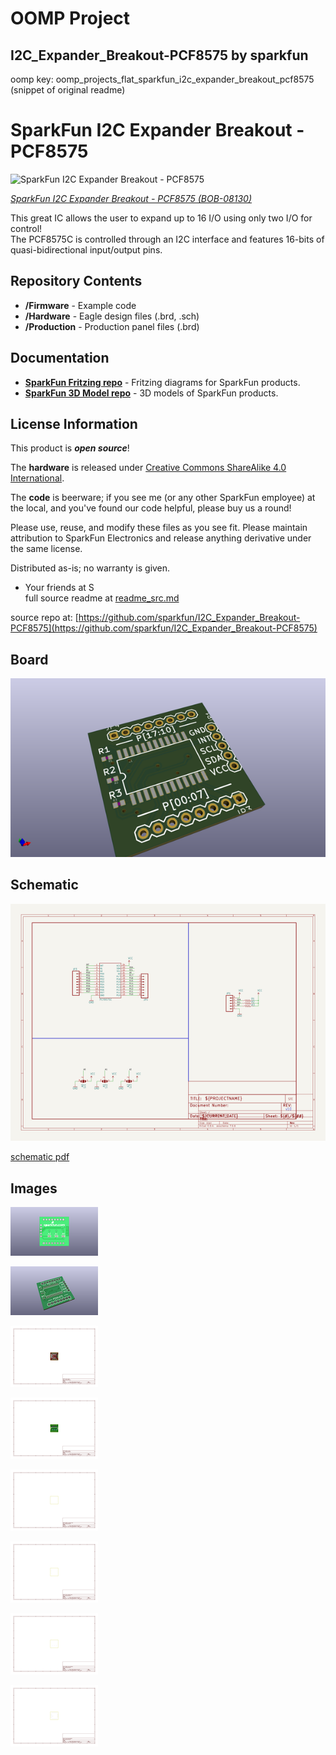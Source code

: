 # OOMP Project  
## I2C_Expander_Breakout-PCF8575  by sparkfun  
  
oomp key: oomp_projects_flat_sparkfun_i2c_expander_breakout_pcf8575  
(snippet of original readme)  
  
SparkFun I2C Expander Breakout - PCF8575  
========================================  
  
![SparkFun I2C Expander Breakout - PCF8575](https://cdn.sparkfun.com//assets/parts/6/8/9/08130-01.jpg)  
  
[*SparkFun I2C Expander Breakout - PCF8575 (BOB-08130)*](https://www.sparkfun.com/products/8130)  
  
This great IC allows the user to expand up to 16 I/O using only two I/O for control!   
The PCF8575C is controlled through an I2C interface and features 16-bits of quasi-bidirectional input/output pins.  
  
Repository Contents  
-------------------  
  
* **/Firmware** - Example code   
* **/Hardware** - Eagle design files (.brd, .sch)  
* **/Production** - Production panel files (.brd)  
  
Documentation  
--------------  
* **[SparkFun Fritzing repo](https://github.com/sparkfun/Fritzing_Parts)** - Fritzing diagrams for SparkFun products.  
* **[SparkFun 3D Model repo](https://github.com/sparkfun/3D_Models)** - 3D models of SparkFun products.   
  
  
License Information  
-------------------  
This product is _**open source**_!   
  
The **hardware** is released under [Creative Commons ShareAlike 4.0 International](https://creativecommons.org/licenses/by-sa/4.0/).  
  
The **code** is beerware; if you see me (or any other SparkFun employee) at the local, and you've found our code helpful, please buy us a round!  
  
Please use, reuse, and modify these files as you see fit. Please maintain attribution to SparkFun Electronics and release anything derivative under the same license.  
  
Distributed as-is; no warranty is given.  
  
- Your friends at S  
  full source readme at [readme_src.md](readme_src.md)  
  
source repo at: [https://github.com/sparkfun/I2C_Expander_Breakout-PCF8575](https://github.com/sparkfun/I2C_Expander_Breakout-PCF8575)  
## Board  
  
[![working_3d.png](working_3d_600.png)](working_3d.png)  
## Schematic  
  
[![working_schematic.png](working_schematic_600.png)](working_schematic.png)  
  
[schematic pdf](working_schematic.pdf)  
## Images  
  
[![working_3D_bottom.png](working_3D_bottom_140.png)](working_3D_bottom.png)  
  
[![working_3D_top.png](working_3D_top_140.png)](working_3D_top.png)  
  
[![working_assembly_page_01.png](working_assembly_page_01_140.png)](working_assembly_page_01.png)  
  
[![working_assembly_page_02.png](working_assembly_page_02_140.png)](working_assembly_page_02.png)  
  
[![working_assembly_page_03.png](working_assembly_page_03_140.png)](working_assembly_page_03.png)  
  
[![working_assembly_page_04.png](working_assembly_page_04_140.png)](working_assembly_page_04.png)  
  
[![working_assembly_page_05.png](working_assembly_page_05_140.png)](working_assembly_page_05.png)  
  
[![working_assembly_page_06.png](working_assembly_page_06_140.png)](working_assembly_page_06.png)  
